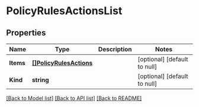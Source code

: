 # PolicyRulesActionsList

## Properties
Name | Type | Description | Notes
------------ | ------------- | ------------- | -------------
**Items** | [**[]PolicyRulesActions**](policy_rules_actions.md) |  | [optional] [default to null]
**Kind** | **string** |  | [optional] [default to null]

[[Back to Model list]](../README.md#documentation-for-models) [[Back to API list]](../README.md#documentation-for-api-endpoints) [[Back to README]](../README.md)


